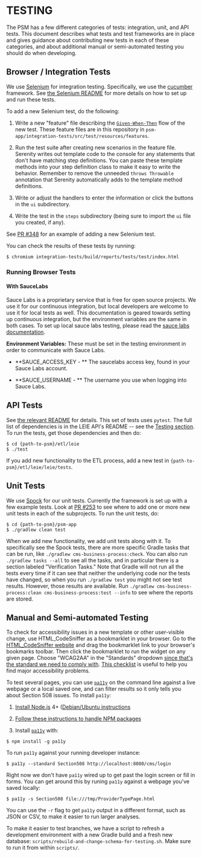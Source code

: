 # TESTING

The PSM has a few different categories of tests: integration, unit,
and API tests.  This document describes what tests and test frameworks
are in place and gives guidance about contributing new tests in each
of these categories, and about additional manual or semi-automated
testing you should do when developing.

## Browser / Integration Tests

We use [Selenium](http://www.seleniumhq.org/) for integration testing.
Specifically, we use the
[cucumber](https://github.com/selenium-cucumber/selenium-cucumber-java)
framework.  See [the Selenium
README](https://github.com/SolutionGuidance/psm/blob/master/psm-app/integration-tests/README.md)
for more details on how to set up and run these tests.

To add a new Selenium test, do the following:

1. Write a new "feature" file describing the
[`Given-When-Then`](http://thucydides.info/docs/serenity-staging/#_serenity_with_cucumber)
flow of the new test.  These feature files are in this repository in
`psm-app/integration-tests/src/test/resources/features`.

2. Run the test suite after creating new scenarios in the feature
file. Serenity writes out template code to the console for any
statements that don't have matching step definitions. You can paste
these template methods into your step definition class to make it easy
to write the behavior.  Remember to remove the unneeded `throws
Throwable` annotation that Serenity automatically adds to the template
method definitions.

3. Write or adjust the handlers to enter the information or click the
buttons in the `ui` subdirectory.

4. Write the test in the `steps` subdirectory (being sure to import the
`ui` file you created, if any).

See [PR #348](https://github.com/SolutionGuidance/psm/pull/348) for an
example of adding a new Selenium test.

You can check the results of these tests by running:

    $ chromium integration-tests/build/reports/tests/test/index.html

### Running Browser Tests

#### With SauceLabs
Sauce Labs is a proprietary service that is free for open source projects.
We use it for our continuous integration, but local developers are welcome
to use it for local tests as well.  This documentation is geared towards
setting up continuous integration, but the environment variables are the
same in both cases.  To set up local sauce labs testing, please read the
[sauce labs documentation](https://wiki.saucelabs.com/display/DOCS/Sauce+Connect+Proxy).

**Environment Variables:**
These must be set in the testing environment in order to communicate with
Sauce Labs.

- **SAUCE_ACCESS_KEY - ** The saucelabs access key, found in your Sauce
Labs account.

- **SAUCE_USERNAME - ** The username you use when logging into Sauce Labs.

## API Tests

See [the relevant
README](https://github.com/SolutionGuidance/psm/blob/master/etl/leie/README.mdwn)
for details.  This set of tests uses `pytest`.  The full list of
dependencies is in the LEIE API's README -- see the [Testing
section](https://github.com/SolutionGuidance/psm/blob/master/etl/leie/README.mdwn#Testing).
To run the tests, get those dependencies and then do:

    $ cd {path-to-psm}/etl/leie
    $ ./test

If you add new functionality to the ETL process, add a new test in
`{path-to-psm}/etl/leie/leie/tests`.

## Unit Tests

We use [Spock](http://spockframework.org/) for our unit tests.
Currently the framework is set up with a few example tests.  Look at [PR
#253](https://github.com/SolutionGuidance/psm/pull/253) to see where
to add one or more new unit tests in each of the subprojects.  To run
the unit tests, do:

    $ cd {path-to-psm}/psm-app
    $ ./gradlew clean test

When we add new functionality, we add unit tests along with it.  To
specifically see the Spock tests, there are more specific Gradle tasks
that can be run, like `./gradlew cms-business-process:check`.  You can
also run `./gradlew tasks --all` to see all the tasks, and in particular
there is a section labeled "Verification Tasks."  Note that Gradle will
not run all the tests every time if it can see that neither the
underlying code nor the tests have changed, so when you run `./gradlew
test` you might not see test results.  However, those results are
available.  Run `./gradlew cms-business-process:clean
cms-business-process:test --info` to see where the reports are stored.

## Manual and Semi-automated Testing

To check for accessibility issues in a new template or other
user-visible change, use HTML_CodeSniffer as a
bookmarklet in your browser. Go to the
[HTML_CodeSniffer website](https://squizlabs.github.io/HTML_CodeSniffer/)
and drag the bookmarklet link to your browser's bookmarks toolbar.  Then click
the bookmarklet to run the widget on any given page.
Choose "WCAG2AA" in the "Standards"
dropdown [since that's the standard we need to comply
with](https://github.com/SolutionGuidance/psm/issues/415). [This
checklist](https://www.section508.gov/content/build/website-accessibility-improvement/major-web-issues)
is useful to help you find major accessibility problems.

To test several pages, you can use
[`pa11y`](https://github.com/pa11y/pa11y) on the command line against
a live webpage or a local saved one, and can filter results so it only
tells you about Section 508 issues. To install `pa11y`:

1. [Install Node.js](https://nodejs.org/en/download/package-manager/)
4+ ([Debian/Ubuntu
instructions](https://github.com/nodesource/distributions#deb)

2. [Follow these instructions to handle NPM
packages](https://stackoverflow.com/a/13021677)

3. Install [`pa11y`](https://www.npmjs.com/package/pa11y) with:

`$ npm install -g pa11y`

To run `pa11y` against your running developer instance:

`$ pa11y --standard Section508 http://localhost:8080/cms/login`

Right now we don't have `pa11y` wired up to get past the login screen
or fill in forms. You can get around this by runing `pa11y` against a
webpage you've saved locally:

`$ pa11y -s Section508 file:///tmp/ProviderTypePage.html`

You can use the `-r` flag to get `pa11y` output in a different format,
such as JSON or CSV, to make it easier to run larger analyses.

To make it easier to test branches, we have a script to refresh a
development environment with a new Gradle build and a fresh new
database: `scripts/rebuild-and-change-schema-for-testing.sh`.  Make
sure to run it from within `scripts/`.

